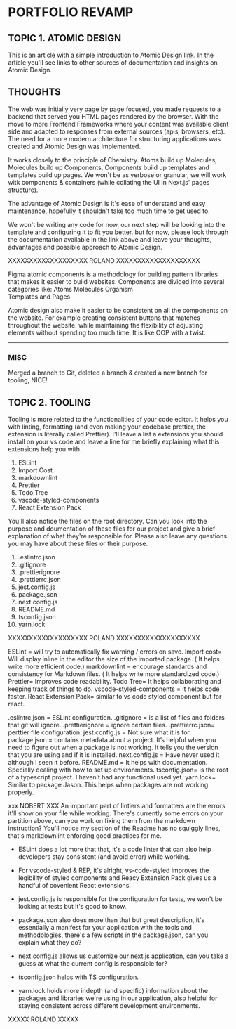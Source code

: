 # PORTFOLIO REVAMP

## TOPIC 1.  ATOMIC DESIGN

This is an article with a simple introduction to Atomic Design [link](https://paulonteri.com/thoughts/atomic-design-react).
In the article you'll see links to other sources of documentation and insights on Atomic Design.

## THOUGHTS

The web was initially very page by page focused, you made requests to a backend that served you HTML pages rendered by the browser.
With the move to more Frontend Frameworks where your content was available client side and adapted to responses from external sources (apis, browsers, etc).
The need for a more modern architecture for structuring applications was created and Atomic Design was implemented.

It works closely to the principle of Chemistry.
Atoms build up Molecules, Molecules build up Components, Components build up templates and templates build up pages.
We won't be as verbose or granular, we will work witk components & containers (while collating the UI in Next.js' pages structure).

The advantage of Atomic Design is it's ease of understand and easy maintenance, hopefully it shouldn't take too much time to get used to.

We won't be writing any code for now, our next step will be looking into the template and configuring it to fit you better.
but for now, please look through the documentation available in the link above and leave your thoughts, advantages and possible
approach to Atomic Design.

XXXXXXXXXXXXXXXXXXX ROLAND XXXXXXXXXXXXXXXXXXXX

Figma atomic components is a methodology for building pattern libraries that makes it easier to build websites.
Components are divided into several categories like:
Atoms
Molecules
Organism  
Templates and
Pages

Atomic design also make it easier to be consistent on all the components on the website. For example creating consistent buttons that matches throughout the website.  while maintaining the flexibility of adjusting elements without spending too much time. It is like OOP with a twist.

----------------------------------------------------------------------------

### MISC

Merged a branch to Git, deleted a branch & created a new branch for tooling, NICE!

## TOPIC 2.  TOOLING

Tooling is more related to the functionalities of your code editor.
It helps you with linting, formatting (and even making your codebase prettier, the extension is literally called Prettier).
I'll leave a list a extensions you should install on your vs code and leave a line for me briefly explaining what this extensions help you with.

1. ESLint
2. Import Cost
3. markdownlint
4. Prettier
5. Todo Tree
6. vscode-styled-components
7. React Extension Pack

You'll also notice the files on the root directory.
Can you look into the purpose and doumentation of these files for our project and give a brief explanation of what they're responsible for.
Please also leave any questions you may have about these files or their purpose.

1. .eslintrc.json
2. .gitignore
3. .prettierignore
4. .prettierrc.json
5. jest.config.js
6. package.json
7. next.config.js
8. README.md
9. tsconfig.json
10. yarn.lock

XXXXXXXXXXXXXXXXXXX ROLAND XXXXXXXXXXXXXXXXXXXX

ESLint = will try to automatically fix warning / errors on save. 
Import cost= Will display inline in the editor the size of the imported package. ( It helps write more efficient code.) 
markdownlint = encourage standards and consistency for Markdown files.  ( It helps write more standardized code.) 
Prettier= Improves code readability. 
Todo Tree= It helps collaborating and keeping track of things to do. 
vscode-styled-components = it helps code faster.
React Extension Pack= similar to vs code styled component but for react. 


.eslintrc.json = ESLint configuration. 
.gitignore = is a list of files and folders that git will ignore. 
.prettierignore = ignore certain files. 
.prettierrc.json= perttier file configuration. 
jest.config.js = Not sure what it is for.
package.json = contains metadata about a project.  It’s helpful when you need to figure out when a package is not working. It tells you the version that you are using and if it is installed. 
next.config.js = Have never used it although I seen it before. 
README.md = It helps with documentation. Specially dealing with how to set up environments. 
tsconfig.json= is the root of a typescript project. I haven’t had any functional used yet. 
yarn.lock= Similar to package Jason. This helps when packages are not working properly. 

xxx NOBERT XXX
An important part of lintiers and formatters are the errors it'll show on your file while working.
There's currently some errors on your partition above, can you work on fixing them from the markdown instruction?
You'll notice my section of the Readme has no squiggly lines, that's markdownlint enforcing good practices for me.

- ESLint does a lot more that that, it's a code linter that can also help developers stay consistent (and avoid error) while working.
- For vscode-styled & REP, it's alright, vs-code-styled improves the legibility of styled components and Reacy Extension Pack gives us a handful of covenient React extensions.

- jest.config.js is responsible for the configuration for tests, we won't be looking at tests but it's good to know.
- package.json also does more than that but great description, it's essentially a manifest for your application with the tools and methodologies, there's a few scripts in the package.json, can you explain what they do?
- next.config.js allows us customize our next.js application, can you take a guess at what the current config is responsible for?
- tsconfig.json helps with TS configuration.
- yarn.lock holds more indepth (and specific) information about the packages and libraries we're using in our application, also helpful for staying consistent across different development environments.

XXXXX ROLAND XXXXX
